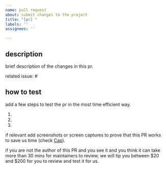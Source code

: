 ```yaml
---
name: pull request
about: submit changes to the project
title: "[pr] "
labels: ''
assignees: ''

---
```


## description

brief description of the changes in this pr.

related issue: #

## how to test

add a few steps to test the pr in the most time efficient way.

1. 
2. 
3. 

if relevant add screenshots or screen captures to prove that this PR works to save us time (check [Cap](https://cap.so)).

if you are not the author of this PR and you see it and you think it can take more than 30 mins for maintainers to review, we will tip you between $20 and $200 for you to review and test it for us.
